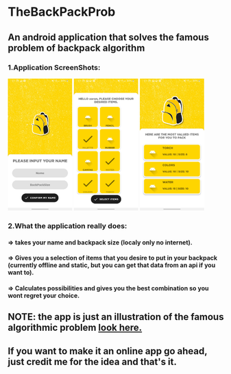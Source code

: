 # TheBackPackProb
## An android application that solves the famous problem of backpack algorithm
### 1.Application ScreenShots:

<div display="inline-flex" flex-direction="rows" >
  <img src="screenShots/Screenshot_20210106-012836_The%20back%20pack.jpg" width="150" />
  <img src="screenShots/Screenshot_20210106-012851_The%20back%20pack.jpg" width="150" />
  <img src="screenShots/Screenshot_20210106-012855_The%20back%20pack.jpg" width="150" />
</div>

### 2.What the application really does:

#### => takes your name and backpack size (localy only no internet).
#### => Gives you a selection of items that you desire to put in your backpack (currently offline and static, but you can get that data from an api if you want to).
#### => Calculates possibilities and gives you the best combination so you wont regret your choice.

## NOTE: the app is just an illustration of the famous algorithmic problem <a href="https://en.wikipedia.org/wiki/Knapsack_problem#:~:text=The%20knapsack%20problem%20is%20a,is%20as%20large%20as%20possible." target="_blank" >look here.</a>
## If you want to make it an online app go ahead, just credit me for the idea and that's it.
